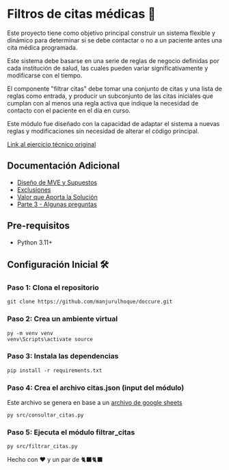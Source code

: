 
# Filtros de citas médicas 🏥

Este proyecto tiene como objetivo principal construir un sistema flexible y dinámico para determinar si se debe contactar o no a un paciente antes una cita médica programada. 

Este sistema debe basarse en una serie de reglas de negocio definidas por cada institución de salud, las cuales pueden variar significativamente y modificarse con el tiempo. 

El componente "filtrar citas" debe tomar una conjunto de citas y una lista de reglas como entrada, y producir un subconjunto de las citas iniciales que cumplan con al menos una regla activa que indique la necesidad de contacto con el paciente en el día en curso. 

Este módulo fue diseñado con la capacidad de adaptar el sistema a nuevas reglas y modificaciones sin necesidad de alterar el código principal.

[Link al ejercicio técnico original](/https://ceroai.notion.site/Ejercicio-Filtros-de-citas-1f12afc1c42d80bb8a04f013a5f050ed#1f12afc1c42d806a87cfd1dd7f380083)

## Documentación Adicional

- [Diseño de MVE y Supuestos](/)
- [Exclusiones](/)
- [Valor que Aporta la Solución](/)
- [Parte 3 - Algunas preguntas](/)

## Pre-requisitos
- Python 3.11+
  
## Configuración Inicial 🛠️

### Paso 1: Clona el repositorio
```
git clone https://github.com/manjurulhoque/doccure.git
```

### Paso 2: Crea un ambiente virtual
```
py -m venv venv
venv\Scripts\activate source 
```

### Paso 3: Instala las dependencias
```
pip install -r requirements.txt
```

### Paso 4: Crea el archivo citas.json (input del módulo)
Este archivo se genera en base a un [archivo de google sheets](/https://docs.google.com/spreadsheets/d/1-4MUM3TyGO5rbDo-2fgphXoW_vvNZk96oqJJeMRglmI/edit?usp=sharing)

```
py src/consultar_citas.py
```

### Paso 5: Ejecuta el módulo filtrar_citas 

```
py src/filtrar_citas.py
```

Hecho con ❤️ y un par de 🐈‍⬛🐈‍⬛

<!-- 
### Parameters and Configuration
Environment Variables:
| Environment variable name | Description | Example |
| --- | --- | --- |
| GOOGLE_APPLICATION_CREDENTIALS | This variable represent the local path where the service account token was created previously. | /path/service/account/
| PROJECT_ID | This variable represent the project Id in Google Cloud where this service are going to be runned. | projectId


eg:
```json
{
  "country": "cl",
  "entity": "products",
  "endpoint": "https://api.us-central1.gcp.commercetools.com/adelco-dev/products",
  "output_bucket": "sandbox",
  "output_table": "CT.products",
  "date": "2023/08/25/08",
}
``` -->

<!-- ## Request

`POST /get_ct_products/`

```sh
curl --location 'http://localhost:9666/get_ct_products' \
--header 'Content-Type: application/json' \
--data '{"country":"cl", "entity": "products", "endpoint": "https://api.us-central1.gcp.commercetools.com/adelco-dev/products", "output_bucket": "sandbox", "output_table": "CT.products"}'
```

 -->